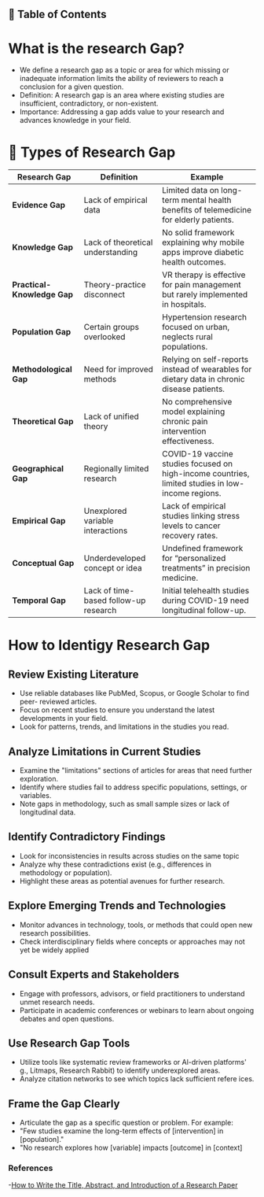 
## 📑 Table of Contents  

# What is the research Gap?

- We define a research gap as a topic or area for which missing or inadequate information limits the ability of reviewers to reach a conclusion for a given question.
- Definition: A research gap is an area where existing studies are insufficient, contradictory, or non-existent.
- Importance: Addressing a gap adds value to your research and advances knowledge in your field.

# 🧠 Types of Research Gap

| **Research Gap**           | **Definition**                                 | **Example**                                                                 |
|-----------------------------|-----------------------------------------------|------------------------------------------------------------------------------|
| **Evidence Gap**            | Lack of empirical data                        | Limited data on long-term mental health benefits of telemedicine for elderly patients. |
| **Knowledge Gap**           | Lack of theoretical understanding             | No solid framework explaining why mobile apps improve diabetic health outcomes. |
| **Practical-Knowledge Gap** | Theory-practice disconnect                    | VR therapy is effective for pain management but rarely implemented in hospitals. |
| **Population Gap**          | Certain groups overlooked                     | Hypertension research focused on urban, neglects rural populations. |
| **Methodological Gap**      | Need for improved methods                     | Relying on self-reports instead of wearables for dietary data in chronic disease patients. |
| **Theoretical Gap**         | Lack of unified theory                        | No comprehensive model explaining chronic pain intervention effectiveness. |
| **Geographical Gap**        | Regionally limited research                   | COVID-19 vaccine studies focused on high-income countries, limited studies in low-income regions. |
| **Empirical Gap**           | Unexplored variable interactions              | Lack of empirical studies linking stress levels to cancer recovery rates. |
| **Conceptual Gap**          | Underdeveloped concept or idea                | Undefined framework for “personalized treatments” in precision medicine. |
| **Temporal Gap**            | Lack of time-based follow-up research         | Initial telehealth studies during COVID-19 need longitudinal follow-up. |

# How to Identigy Research Gap
## Review Existing Literature
- Use reliable databases like PubMed, Scopus, or Google Scholar to find peer- reviewed articles.
- Focus on recent studies to ensure you understand the latest developments in your field.
- Look for patterns, trends, and limitations in the studies you read.
## Analyze Limitations in Current Studies
- Examine the "limitations" sections of articles for areas that need further exploration.
- Identify where studies fail to address specific populations, settings, or variables.
- Note gaps in methodology, such as small sample sizes or lack of longitudinal data.

## Identify Contradictory Findings
- Look for inconsistencies in results across studies on the same topic
- Analyze why these contradictions exist (e.g., differences in methodology or population).
- Highlight these areas as potential avenues for further research.
  
## Explore Emerging Trends and Technologies
- Monitor advances in technology, tools, or methods that could open new research possibilities.
- Check interdisciplinary fields where concepts or approaches may not yet be widely applied

## Consult Experts and Stakeholders
- Engage with professors, advisors, or field practitioners to understand unmet research needs.
- Participate in academic conferences or webinars to learn about ongoing debates and open questions.

## Use Research Gap Tools
- Utilize tools like systematic review frameworks or Al-driven platforms' g., Litmaps, Research Rabbit) to identify underexplored areas.
- Analyze citation networks to see which topics lack sufficient refere ices.

## Frame the Gap Clearly
- Articulate the gap as a specific question or problem. For example:
- "Few studies examine the long-term effects of [intervention] in [population]."
- "No research explores how [variable] impacts [outcome] in [context]

### References
-[How to Write the Title, Abstract, and Introduction of a Research Paper](https://chatgpt.com/c/68e8b628-d3cc-8323-be94-ff1f488784a2)




️







































































